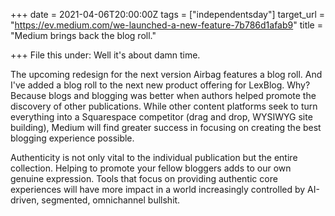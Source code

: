 +++
date = 2021-04-06T20:00:00Z
tags = ["independentsday"]
target_url = "https://ev.medium.com/we-launched-a-new-feature-7b786d1afab9"
title = "Medium brings back the blog roll."

+++
File this under: Well it's about damn time.

The upcoming redesign for the next version Airbag features a blog roll. And I've added a blog roll to the next new product offering for LexBlog. Why? Because blogs and blogging was better when authors helped promote the discovery of other publications. While other content platforms seek to turn everything into a Squarespace competitor (drag and drop, WYSIWYG site building), Medium will find greater success in focusing on creating the best blogging experience possible.

Authenticity is not only vital to the individual publication but the entire collection. Helping to promote your fellow bloggers adds to our own genuine expression. Tools that focus on providing authentic core experiences will have more impact in a world increasingly controlled by AI-driven, segmented, omnichannel bullshit.
